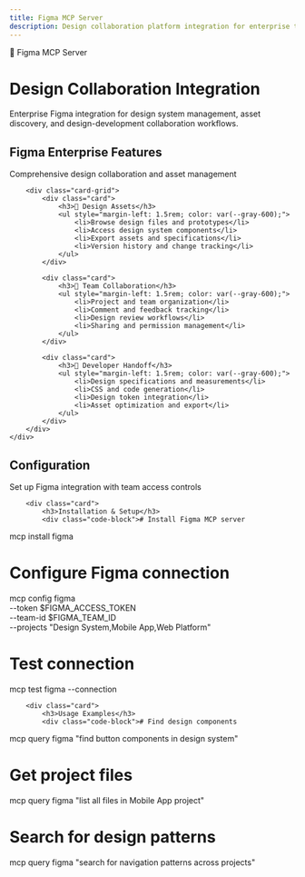 ```yaml
---
title: Figma MCP Server
description: Design collaboration platform integration for enterprise teams
---
```


<div class="hero">
    <div class="container">
        <div class="hero-badge">🎨 Figma MCP Server</div>
        <h1>Design Collaboration Integration</h1>
        <p>Enterprise Figma integration for design system management, asset discovery, and design-development collaboration workflows.</p>
    </div>
</div>

<div class="section">
    <div class="container">
        <div class="section-title">
            <h2>Figma Enterprise Features</h2>
            <p>Comprehensive design collaboration and asset management</p>
        </div>
        
        <div class="card-grid">
            <div class="card">
                <h3>🎨 Design Assets</h3>
                <ul style="margin-left: 1.5rem; color: var(--gray-600);">
                    <li>Browse design files and prototypes</li>
                    <li>Access design system components</li>
                    <li>Export assets and specifications</li>
                    <li>Version history and change tracking</li>
                </ul>
            </div>
            
            <div class="card">
                <h3>👥 Team Collaboration</h3>
                <ul style="margin-left: 1.5rem; color: var(--gray-600);">
                    <li>Project and team organization</li>
                    <li>Comment and feedback tracking</li>
                    <li>Design review workflows</li>
                    <li>Sharing and permission management</li>
                </ul>
            </div>
            
            <div class="card">
                <h3>🔧 Developer Handoff</h3>
                <ul style="margin-left: 1.5rem; color: var(--gray-600);">
                    <li>Design specifications and measurements</li>
                    <li>CSS and code generation</li>
                    <li>Design token integration</li>
                    <li>Asset optimization and export</li>
                </ul>
            </div>
        </div>
    </div>
</div>

<div class="section section-alt">
    <div class="container">
        <div class="section-title">
            <h2>Configuration</h2>
            <p>Set up Figma integration with team access controls</p>
        </div>
        
        <div class="card">
            <h3>Installation & Setup</h3>
            <div class="code-block"># Install Figma MCP server
mcp install figma

# Configure Figma connection
mcp config figma \
  --token $FIGMA_ACCESS_TOKEN \
  --team-id $FIGMA_TEAM_ID \
  --projects "Design System,Mobile App,Web Platform"

# Test connection
mcp test figma --connection</div>
        </div>
        
        <div class="card">
            <h3>Usage Examples</h3>
            <div class="code-block"># Find design components
mcp query figma "find button components in design system"

# Get project files
mcp query figma "list all files in Mobile App project"

# Search for design patterns
mcp query figma "search for navigation patterns across projects"</div>
        </div>
    </div>
</div>